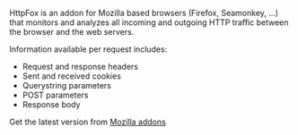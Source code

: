 HttpFox is an addon for Mozilla based browsers (Firefox, Seamonkey, ...) that monitors and analyzes all incoming and outgoing HTTP traffic between the browser and the web servers.

Information available per request includes:
  * Request and response headers
  * Sent and received cookies
  * Querystring parameters
  * POST parameters
  * Response body

Get the latest version from [Mozilla addons](https://addons.mozilla.org/en-US/firefox/addon/6647)